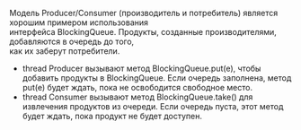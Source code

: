 Модель Producer/Consumer (производитель и потребитель) является хорошим примером использования  
интерфейса BlockingQueue. Продукты, созданные производителями, добавляются в очередь до того,  
как их заберут потребители.

 - thread Producer вызывают метод BlockingQueue.put(e), чтобы добавить продукты в BlockingQueue. 
 Если очередь заполнена, метод put(e) будет ждать, пока не освободится свободное место.
 - thread Consumer  вызывают метод BlockingQueue.take() для извлечения продуктов из очереди. Если 
   очередь пуста, этот метод будет ждать, пока продукт не будет доступен.
